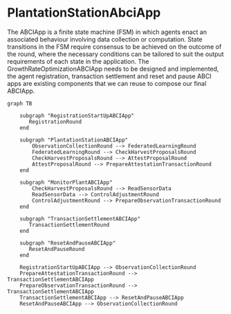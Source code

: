 # PlantationStationAbciApp

The ABCIApp is a finite state machine (FSM) in which agents enact an associated behaviour involving data collection or computation. State transitions in the FSM require consensus to be achieved on the outcome of the round, where the necessary conditions can be tailored to suit the output requirements of each state in the application. The GrowthRateOptimizationABCIApp needs to be designed and implemented, the agent registration, transaction settlement and reset and pause ABCI apps are existing components that we can reuse to compose our final ABCIApp.

```mermaid
graph TB

    subgraph "RegistrationStartUpABCIApp"
       RegistrationRound
    end

    subgraph "PlantationStationABCIApp"
        ObservationCollectionRound --> FederatedLearningRound
        FederatedLearningRound --> CheckHarvestProposalsRound
        CheckHarvestProposalsRound --> AttestProposalRound
        AttestProposalRound --> PrepareAttestationTransactionRound
    end
    
    subgraph "MonitorPlantABCIApp"
        CheckHarvestProposalsRound --> ReadSensorData
        ReadSensorData --> ControlAdjustmentRound
        ControlAdjustmentRound --> PrepareObservationTransactionRound
    end

    subgraph "TransactionSettlementABCIApp"
       TransactionSettlementRound
    end
    
    subgraph "ResetAndPauseABCIApp"
       ResetAndPauseRound
    end
   
    RegistrationStartUpABCIApp --> ObservationCollectionRound
    PrepareAttestationTransactionRound --> TransactionSettlementABCIApp
    PrepareObservationTransactionRound --> TransactionSettlementABCIApp
    TransactionSettlementABCIApp --> ResetAndPauseABCIApp
    ResetAndPauseABCIApp --> ObservationCollectionRound
```
